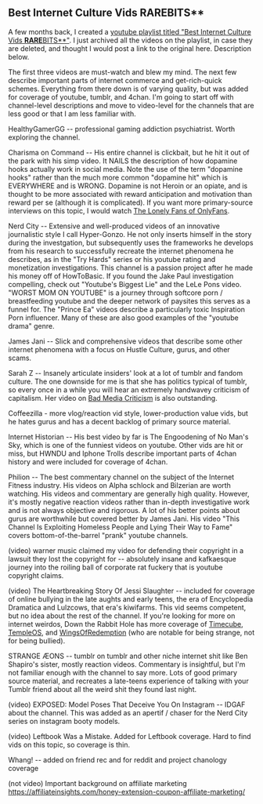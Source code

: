 ## Best Internet Culture Vids **RARE**BITS**

A few months back, I created a [youtube playlist titled "Best Internet Culture Vids **RARE**BITS**"](https://www.youtube.com/playlist?list=PLUMhB6YQV6_R9P0IoZ6ggi98GbBe4gPt8). I just archived all the videos on the playlist, in case they are deleted, and thought I would post a link to the original here. Description below.

The first three videos are must-watch and blew my mind. The next few describe important parts of internet commerce and get-rich-quick schemes. Everything from there down is of varying quality, but was added for coverage of youtube, tumblr, and 4chan. I'm going to start off with channel-level descriptions and move to video-level for the channels that are less good or that I am less familiar with.
 
HealthyGamerGG -- professional gaming addiction psychiatrist. Worth exploring the channel.
 
Charisma on Command -- His entire channel is clickbait, but he hit it out of the park with his simp video. It NAILS the description of how dopamine hooks actually work in social media. Note the use of the term "dopamine hooks" rather than the much more common "dopamine hit" which is EVERYWHERE and is WRONG. Dopamine is not Heroin or an opiate, and is thought to be more associated with reward anticipation and motivation than reward per se (although it is complicated).
If you want more primary-source interviews on this topic, I would watch [The Lonely Fans of OnlyFans](https://www.youtube.com/watch?v=djMojvschs0).
 
Nerd City -- Extensive and well-produced videos of an innovative journalistic style I call Hyper-Gonzo. He not only inserts himself in the story during the investgation, but subsequently uses the frameworks he develops from his research to successfully recreate the internet phenomena he describes, as in the "Try Hards" series or his youtube rating and monetization investigations. This channel is a passion project after he made his money off of HowToBasic. If you found the Jake Paul investigation compelling, check out "Youtube's Biggest Lie" and the LeLe Pons video. "WORST MOM ON YOUTUBE" is a journey through softcore porn / breastfeeding youtube and the deeper network of paysites this serves as a funnel for. The "Prince Ea" videos describe a particularly toxic Inspiration Porn influencer. Many of these are also good examples of the "youtube drama" genre.
 
James Jani -- Slick and comprehensive videos that describe some other internet phenomena with a focus on Hustle Culture, gurus, and other scams.
 
Sarah Z -- Insanely articulate insiders' look at a lot of tumblr and fandom culture. The one downside for me is that she has politics typical of tumblr, so every once in a while you will hear an extremely handwavey criticism of capitalism. Her video on [Bad Media Criticism](https://www.youtube.com/watch?v=CsIKdZZxmZ8) is also outstanding.
 
Coffeezilla - more vlog/reaction vid style, lower-production value vids, but he hates gurus and has a decent backlog of primary source material.
 
Internet Historian -- His best video by far is The Engoodening of No Man's Sky, which is one of the funniest videos on youtube. Other vids are hit or miss, but HWNDU and Iphone Trolls describe important parts of 4chan history and were included for coverage of 4chan.
 
Philion -- The best commentary channel on the subject of the Internet Fitness industry. His videos on Alpha schlock and Bilzerian are worth watching. His videos and commentary are generally high quality. However, it's mostly negative reaction videos rather than in-depth investigative work and is not always objective and rigorous. A lot of his better points about gurus are worthwhile but covered better by James Jani. His video "This Channel Is Exploiting Homeless People and Lying Their Way to Fame" covers bottom-of-the-barrel "prank" youtube channels.
 
(video) warner music claimed my video for defending their copyright in a lawsuit they lost the copyright for -- absolutely insane and kafkaesque journey into the roiling ball of corporate rat fuckery that is youtube copyright claims.
                                                                                                                                        
(video) The Heartbreaking Story Of Jessi Slaughter -- included for coverage of online bullying in the late aughts and early teens, the era of Encyclopedia Dramatica and Lulzcows, that era's kiwifarms. This vid seems competent, but no idea about the rest of the channel. If you're looking for more on internet weirdos, Down the Rabbit Hole has more coverage of [Timecube](https://www.youtube.com/watch?v=H7lWCqbgQnU), [TempleOS](https://www.youtube.com/watch?v=UCgoxQCf5Jg), and [WingsOfRedemption](https://www.youtube.com/watch?v=LNHbm7GBHwg) (who are notable for being strange, not for being bullied).
 
STRANGE ÆONS -- tumblr on tumblr and other niche internet shit like Ben Shapiro's sister, mostly reaction videos. Commentary is insightful, but I'm not familiar enough with the channel to say more. Lots of good primary source material, and recreates a late-teens experience of talking with your Tumblr friend about all the weird shit they found last night.

(video) EXPOSED: Model Poses That Deceive You On Instagram -- IDGAF about the channel. This was added as an apertif / chaser for the  Nerd City series on instagram booty models. 
                                 
(video) Leftbook Was a Mistake. Added for Leftbook coverage. Hard to find vids on this topic, so coverage is thin.

Whang! -- added on friend rec and for reddit and project chanology coverage

(not video) Important background on affiliate marketing https://affiliateinsights.com/honey-extension-coupon-affiliate-marketing/
